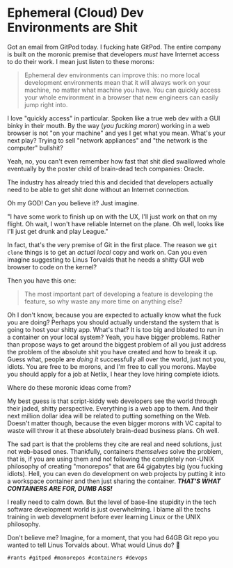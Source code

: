 # Ephemeral (Cloud) Dev Environments are Shit

Got an email from GitPod today. I fucking hate GitPod. The entire
company is built on the moronic premise that developers *must* have
Internet access to do their work. I mean just listen to these morons:

> Ephemeral dev environments can improve this: no more local development
> environments mean that it will always work on your machine, no matter
> what machine you have. You can quickly access your whole environment
> in a browser that new engineers can easily jump right into.

I love "quickly access" in particular. Spoken like a true web dev with a
GUI binky in their mouth. By the way (*you fucking moron*) working in a
web browser is not "on your machine" and yes I get what you mean. What's
your next play? Trying to sell "network appliances" and "the
network is the computer" bullshit?

Yeah, no, you can't even remember how fast that shit died swallowed
whole eventually by the poster child of brain-dead tech companies: 
Oracle.

The industry has already tried this and decided that developers actually
need to be able to get shit done without an Internet connection. 

Oh my GOD! Can you believe it? Just imagine.

"I have some work to finish up on with the UX, I'll just work on that on
my flight. Oh wait, I won't have reliable Internet on the plane. Oh
well, looks like I'll just get drunk and play League."

In fact, that's the very premise of Git in the first place. The reason
we `git clone` things is to get an *actual local* copy and work on. Can
you even imagine suggesting to Linus Torvalds that he needs a shitty GUI
web browser to code on the kernel?

Then you have this one:

> The most important part of developing a feature is developing the
> feature, so why waste any more time on anything else?

Oh I don't know, because you are expected to actually know what the fuck
you are doing? Perhaps you should actually understand the system that is
going to host your shitty app. What's that? It is too big and bloated to
run in a container on your local system? Yeah, you have bigger problems.
Rather than propose ways to get around the biggest problem of all you
just address the problem of the absolute shit you have created and how
to break it up. Guess what, people are *doing it* successfully all over
the world, just not you, idiots. You are free to be morons, and I'm free
to call you morons. Maybe you should apply for a job at Netlix, I hear
they love hiring complete idiots.

Where do these moronic ideas come from?

My best guess is that script-kiddy web developers see the world through
their jaded, shitty perspective. Everything is a web app to them. And
their next million dollar idea will be related to putting something on
the Web. Doesn't matter though, because the even bigger morons with VC
capital to waste will throw it at these absolutely brain-dead business
plans. Oh well.

The sad part is that the problems they cite are real and need solutions,
just not web-based ones. Thankfully, containers *themselves* solve the
problem, that is, if you are using them and not following the completely
non-UNIX philosophy of creating "monorepos" that are 64 gigabytes big
(you fucking idiots). Hell, you can even do development on web projects
by putting it into a workspace container and then just sharing the
container. ***THAT'S WHAT CONTAINERS ARE FOR, DUMB ASS!***

I really need to calm down. But the level of base-line stupidity in the
tech software development world is just overwhelming. I blame all the
techs training in web development before ever learning Linux or the
UNIX philosophy.

Don't believe me? Imagine, for a moment, that you had 64GB Git repo you
wanted to tell Linus Torvalds about. What would Linus do? 🖕

    #rants #gitpod #monorepos #containers #devops
